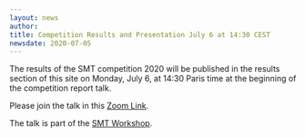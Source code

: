 ```yaml
---
layout: news
author:
title: Competition Results and Presentation July 6 at 14:30 CEST
newsdate: 2020-07-05
---
```


The results of the SMT competition 2020 will be published in the results
section of this site on Monday, July 6, at 14:30 Paris time at the
beginning of the competition report talk.

Please join the talk in this
[Zoom Link](https://zoom.us/meeting/register/tJUrdeqpqzgvHNYhH_GSlxXzaKZm1vbvR03H).

The talk is part of the [SMT
Workshop](http://smt-workshop.cs.uiowa.edu/2020/program.shtml).
